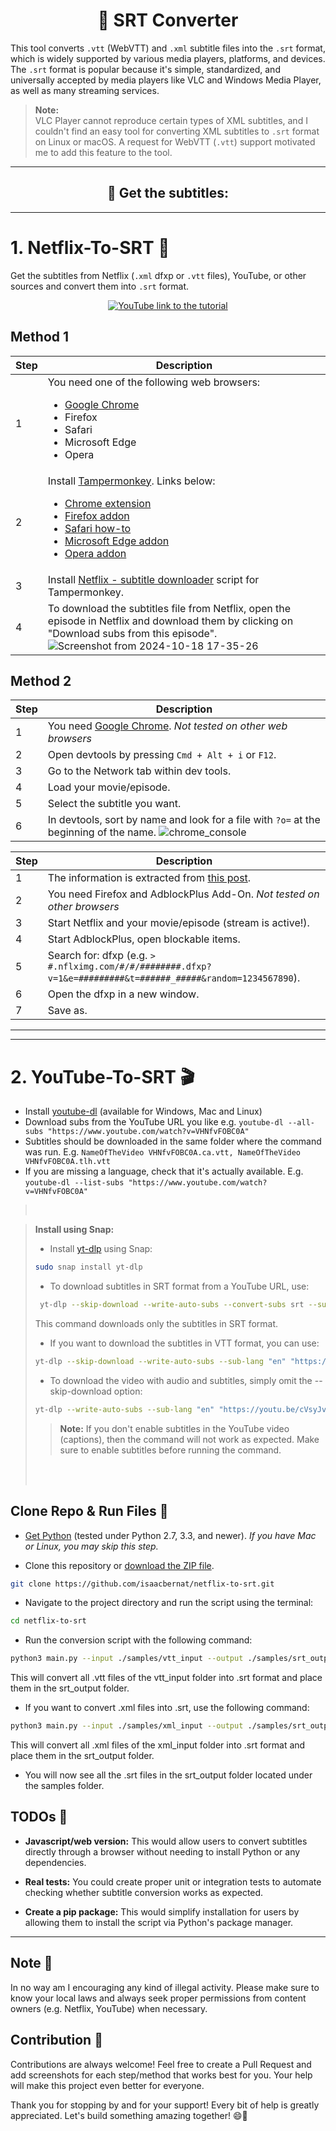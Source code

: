 <h1 align="center">🚀 SRT Converter</h1>


This tool converts `.vtt` (WebVTT) and `.xml` subtitle files into the `.srt` format, which is widely supported by various media players, platforms, and devices. The `.srt` format is popular because it's simple, standardized, and universally accepted by media players like VLC and Windows Media Player, as well as many streaming services.

> **Note:**  
> VLC Player cannot reproduce certain types of XML subtitles, and I couldn't find an easy tool for converting XML subtitles to `.srt` format on Linux or macOS. A request for WebVTT (`.vtt`) support motivated me to add this feature to the tool.


---

<h2 align="center">🧠 Get the subtitles:</h2>

---


# 1. Netflix-To-SRT 🎥


Get the subtitles from Netflix (`.xml` dfxp or `.vtt` files), YouTube, or other sources and convert them into `.srt` format.
<p align="center">
  <a href="https://www.youtube.com/watch?v=ZpejTczG8Ho">
    <img src="https://raw.githubusercontent.com/isaacbernat/netflix-to-srt/master/tutorial.png" alt="YouTube link to the tutorial" title="YouTube link to the tutorial">
  </a>
</p>




## Method 1

| Step | Description |
|------|-------------|
| 1    | You need one of the following web browsers: <ul><li>[Google Chrome](https://www.google.com/chrome/browser/desktop/)</li><li>Firefox</li><li>Safari</li><li>Microsoft Edge</li><li>Opera</li></ul> |
| 2    | Install [Tampermonkey](https://www.tampermonkey.net/). Links below: <ul><li>[Chrome extension](https://chrome.google.com/webstore/detail/tampermonkey/dhdgffkkebhmkfjojejmpbldmpobfkfo)</li><li>[Firefox addon](https://addons.mozilla.org/firefox/addon/tampermonkey/)</li><li>[Safari how-to](https://www.tampermonkey.net/?browser=safari)</li><li>[Microsoft Edge addon](https://microsoftedge.microsoft.com/addons/detail/tampermonkey/iikmkjmpaadaobahmlepeloendndfphd)</li><li>[Opera addon](https://addons.opera.com/extensions/details/tampermonkey-beta/)</li></ul> |
| 3    | Install [Netflix - subtitle downloader](https://greasyfork.org/en/scripts/26654-netflix-subtitle-downloader) script for Tampermonkey. |
| 4    | To download the subtitles file from Netflix, open the episode in Netflix and download them by clicking on "Download subs from this episode". ![Screenshot from 2024-10-18 17-35-26](https://github.com/user-attachments/assets/27baaf85-1b5d-4b20-b00e-cee60feca115)




## Method 2

| Step | Description |
|------|-------------|
| 1    | You need [Google Chrome](https://www.google.com/chrome/browser/desktop/). *Not tested on other web browsers* |
| 2    | Open devtools by pressing `Cmd + Alt + i` or `F12`. |
| 3    | Go to the Network tab within dev tools. |
| 4    | Load your movie/episode. |
| 5    | Select the subtitle you want. |
| 6    | In devtools, sort by name and look for a file with `?o=` at the beginning of the name. ![chrome_console](https://github.com/user-attachments/assets/0e343963-215d-4a2e-b992-cae84c458183)


| Step | Description |
|------|-------------|
| 1    | The information is extracted from [this post](http://forum.opensubtitles.org/viewtopic.php?t=15141). |
| 2    | You need Firefox and AdblockPlus Add-On. *Not tested on other browsers* |
| 3    | Start Netflix and your movie/episode (stream is active!). |
| 4    | Start AdblockPlus, open blockable items. |
| 5    | Search for: dfxp (e.g. `> #.nflximg.com/#/#/########.dfxp?v=1&e=#########&t=######_#####&random=1234567890`). |
| 6    | Open the dfxp in a new window. |
| 7    | Save as. |

---
---
# 2. YouTube-To-SRT 🎬



- Install [youtube-dl](https://github.com/ytdl-org/youtube-dl) (available for Windows, Mac and Linux)
- Download subs from the YouTube URL you like e.g. `youtube-dl --all-subs "https://www.youtube.com/watch?v=VHNfvFOBC0A"`
- Subtitles should be downloaded in the same folder where the command was run. E.g. `NameOfTheVideo VHNfvFOBC0A.ca.vtt, NameOfTheVideo VHNfvFOBC0A.tlh.vtt`
- If you are missing a language, check that it's actually available. E.g. `youtube-dl --list-subs "https://www.youtube.com/watch?v=VHNfvFOBC0A"`

> <br>

> **Install using Snap:**
> - Install [yt-dlp](https://github.com/yt-dlp/yt-dlp) using Snap:
> ```bash
> sudo snap install yt-dlp
> ```
> - To download subtitles in SRT format from a YouTube URL, use:
> ```bash
>  yt-dlp --skip-download --write-auto-subs --convert-subs srt --sub-lang "en" "https://youtu.be/cVsyJvxX48A" 
> ```
> This command downloads only the subtitles in SRT format.
> - If you want to download the subtitles in VTT format, you can use:
> ```bash
> yt-dlp --skip-download --write-auto-subs --sub-lang "en" "https://youtu.be/cVsyJvxX48A"
> ```
> - To download the video with audio and subtitles, simply omit the --skip-download option:
> ```bash
> yt-dlp --write-auto-subs --sub-lang "en" "https://youtu.be/cVsyJvxX48A"
> ```
>> **Note:**
>> If you don't enable subtitles in the YouTube video (captions), then the command will not work as expected. Make sure to enable subtitles before running the command.
> <br>
>
> <br>



## Clone Repo & Run Files 📁


- [Get Python](https://www.python.org/downloads/) (tested under Python 2.7, 3.3, and newer). *If you have Mac or Linux, you may skip this step.*

- Clone this repository or [download the ZIP file](https://github.com/isaacbernat/netflix-to-srt/archive/refs/heads/master.zip).

```bash
git clone https://github.com/isaacbernat/netflix-to-srt.git
```
- Navigate to the project directory and run the script using the terminal:
```bash
cd netflix-to-srt
```
- Run the conversion script with the following command:

```bash 
python3 main.py --input ./samples/vtt_input --output ./samples/srt_output
```
This will convert all .vtt files of the vtt_input folder into .srt format and place them in the srt_output folder.

- If you want to convert .xml files into .srt, use the following command:

```bash
python3 main.py --input ./samples/xml_input --output ./samples/srt_output
```
This will convert all .xml files of the xml_input folder into .srt format and place them in the srt_output folder.

- You will now see all the .srt files in the srt_output folder located under the samples folder.




## TODOs 🐙
- **Javascript/web version:** This would allow users to convert subtitles directly through a browser without needing to install Python or any dependencies.

- **Real tests:** You could create proper unit or integration tests to automate checking whether subtitle conversion works as expected.

- **Create a pip package:** This would simplify installation for users by allowing them to install the script via Python's package manager.

---

## Note 📝
In no way am I encouraging any kind of illegal activity. Please make sure to know your local laws and always seek proper permissions from content owners (e.g. Netflix, YouTube) when necessary. 

## Contribution 🤗
Contributions are always welcome! Feel free to create a Pull Request and add screenshots for each step/method that works best for you. Your help will make this project even better for everyone.

Thank you for stopping by and for your support! Every bit of help is greatly appreciated. Let's build something amazing together! 😄🌟
